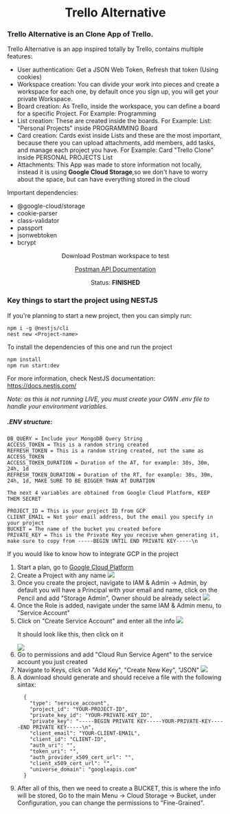 <h1 align="center">Trello Alternative</h1>

<h3>Trello Alternative is an Clone App of Trello.</h3>
<p>Trello Alternative is an app inspired totally by Trello, contains multiple features: </p>
<ul>
  <li>User authentication: Get a JSON Web Token, Refresh that token (Using cookies)</li>
  <li>Workspace creation: You can divide your work into pieces and create a workspace for each one, by default once you sign up, you will get your private Workspace. </li>
  <li>Board creation: As Trello, inside the workspace, you can define a board for a specific Project. For Example: Programming</li>
  <li>List creation: These are created inside the boards. For Example: List: "Personal Projects" inside PROGRAMMING Board</li>
  <li>Card creation: Cards exist inside Lists and these are the most important, because there you can upload attachments, add members, add tasks, and manage each project you have. For Example: Card "Trello Clone" inside PERSONAL PROJECTS List</li>
  <li>Attachments: This App was made to store information not locally, instead it is using <strong>Google Cloud Storage</strong>,so we don't have to worry about the space, but can have everything stored in the cloud</li>
</ul>

Important dependencies: 
- @google-cloud/storage
- cookie-parser
- class-validator
- passport
- jsonwebtoken
- bcrypt

<div align="center">
  <p>Download Postman workspace to test</p>
<a href="https://www.postman.com/alvaromendozamain/workspace/trello-alternative">Postman API Documentation</a>

<p>Status: <strong>FINISHED</strong></p>
</div>

<section>
  <h3>Key things to start the project using NESTJS</h3>
  <p>If you're planning to start a new project, then you can simply run:</p>
  
  ````
  npm i -g @nestjs/cli
  nest new <Project-name>
  ````

  <p>To install the dependencies of this one and run the project</p>
  
  ````
  npm install
  npm run start:dev
  ````

  <p>For more information, check NestJS documentation: <a href="https://docs.nestjs.com/">https://docs.nestjs.com/</a></p>

  _Note: as this is not running LIVE, you must create your OWN .env file to handle your environment variables._
  <h5>.ENV structure:</h5>
  
  ````
  DB_QUERY = Include your MongoDB Query String
  ACCESS_TOKEN = This is a random string created
  REFRESH_TOKEN = This is a random string created, not the same as ACCESS_TOKEN
  ACCESS_TOKEN_DURATION = Duration of the AT, for example: 30s, 30m, 24h, 1d
  REFRESH_TOKEN_DURATION = Duration of the RT, for example: 30s, 30m, 24h, 1d, MAKE SURE TO BE BIGGER THAN AT DURATION

  The next 4 variables are obtained from Google Cloud Platform, KEEP THEM SECRET

  PROJECT_ID = This is your project ID from GCP
  CLIENT_EMAIL = Not your email address, but the email you specify in your project
  BUCKET = The name of the bucket you created before
  PRIVATE_KEY = This is the Private Key you receive when generating it, make sure to copy from -----BEGIN UNTIL END PRIVATE KEY-----\n
  ````

  If you would like to know how to integrate GCP in the project
  <ol>
    <li>Start a plan, go to <a href="https://cloud.google.com/gcp?utm_source=google&utm_medium=cpc&utm_campaign=emea-pl-all-en-bkws-all-all-trial-e-gcp-1707574&utm_content=text-ad-none-any-DEV_c-CRE_500236788864-ADGP_Hybrid+%7C+BKWS+-+EXA+%7C+Txt+-+GCP+-+General+-+v3-KWID_43700060393215914-kwd-26415313501-userloc_9048059&utm_term=KW_google+cloud+platform-NET_g-PLAC_&&gad_source=1&gclid=CjwKCAiAlJKuBhAdEiwAnZb7lYL_bxTEeuB3NW4X64w3Lj8kyA7CM16owPOBDquc1Ob8InO0NyBXTBoCo24QAvD_BwE&gclsrc=aw.ds&hl=en">Google Cloud Platform</a></li>
    <li>
      Create a Project with any name
      <img src="https://github.com/alvmenpal9/TrelloCloneBackend/assets/51424964/8aa3f907-5a50-4132-b5d6-199fa9f24c56" />
    </li>
    <li>
      Once you create the project, navigate to IAM & Admin -> Admin, by default you will have a Principal with your email and name, click on the Pencil and add "Storage Admin", Owner should be already select
      <img src="https://github.com/alvmenpal9/TrelloCloneBackend/assets/51424964/99eddc84-44fe-44c7-98ce-c2bbeaf68f7b" />
    </li>
    <li>
      Once the Role is added, navigate under the same IAM & Admin menu, to "Service Account"
    </li>
    <li>
      Click on "Create Service Account" and enter all the info
      <img src="https://github.com/alvmenpal9/TrelloCloneBackend/assets/51424964/d7932885-7b08-4e27-86c0-d7d843ed4fbc" />
      <p>It should look like this, then click on it</p>
      <img src="https://github.com/alvmenpal9/TrelloCloneBackend/assets/51424964/1dce339a-d150-4533-946e-a7e4e79d1527" />
    </li>
    <li>
      Go to permissions and add "Cloud Run Service Agent" to the service account you just created
    </li>
    <li>
      Navigate to Keys, click on "Add Key", "Create New Key", "JSON"
      <img src="https://github.com/alvmenpal9/TrelloCloneBackend/assets/51424964/6075a39d-932a-4f62-8901-c63c1f96bffa" />
    </li>
    <li>
      A download should generate and should receive a file with the following sintax:
      
      {
        "type": "service_account",
        "project_id": "YOUR-PROJECT-ID",
        "private_key_id": "YOUR-PRIVATE-KEY_ID",
        "private_key": "-----BEGIN PRIVATE KEY-----YOUR-PRIVATE-KEY-----END PRIVATE KEY-----\n",
        "client_email": "YOUR-CLIENT-EMAIL",
        "client_id": "CLIENT-ID",
        "auth_uri": "",
        "token_uri": "",
        "auth_provider_x509_cert_url": "",
        "client_x509_cert_url": "",
        "universe_domain": "googleapis.com"
      }
  </li>
  <li>
    After all of this, then we need to create a BUCKET, this is where the info will be stored, Go to the main Menu -> Cloud Storage -> Bucket, under Configuration, you can change the permissions to "Fine-Grained".
  </li>
  </ol>


</section>

